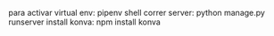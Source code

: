 para activar virtual env: pipenv shell
correr server: python manage.py runserver
install konva: npm install konva
